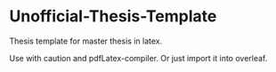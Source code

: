 # Unofficial-Thesis-Template
Thesis template for master thesis in latex.

Use with caution and pdfLatex-compiler.
Or just import it into overleaf.